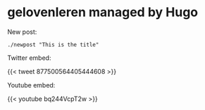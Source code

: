 # gelovenleren managed by Hugo

New post:

`./newpost "This is the title"`

Twitter embed:

{{< tweet 877500564405444608 >}}

Youtube embed:

{{< youtube bq244VcpT2w >}}

